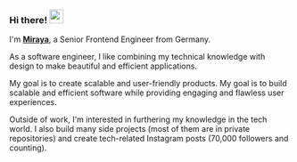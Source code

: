 ### Hi there! <img src="https://emojis.slackmojis.com/emojis/images/1536351075/4594/blob-wave.gif" width="25"/>

I'm [**Miraya**](https://miraya.tech), a Senior Frontend Engineer from Germany.

As a software engineer, I like combining my technical knowledge with design to make beautiful and efficient applications. 

My goal is to create scalable and user-friendly products. My goal is to build scalable and efficient software while providing engaging and flawless user experiences.

Outside of work, I'm interested in furthering my knowledge in the tech world. I also build many side projects (most of them are in private repositories) and create tech-related Instagram posts (70,000 followers and counting).
